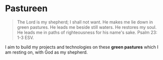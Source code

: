 # Pastureen

> The Lord is my shepherd; I shall not want.
> He makes me lie down in green pastures.
> He leads me beside still waters.
> He restores my soul.
> He leads me in paths of righteousness for his name's sake.
> Psalm 23: 1-3 ESV.

I aim to build my projects and technologies
on these **green pastures** which I am resting on,
with God as my shepherd.

